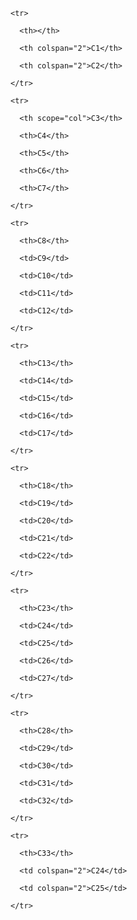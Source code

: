 <table class="default" width="100%" height="100%">

  <thead>

    <tr>

      <th></th>

      <th colspan="2">C1</th>

      <th colspan="2">C2</th>

    </tr>

    <tr>

      <th scope="col">C3</th>

      <th>C4</th>

      <th>C5</th>

      <th>C6</th>

      <th>C7</th>

    </tr>

  </thead>

  <tbody>

    <tr>

      <th>C8</th>

      <td>C9</td>

      <td>C10</td>

      <td>C11</td>

      <td>C12</td>

    </tr>

    <tr>

      <th>C13</th>

      <td>C14</td>

      <td>C15</td>

      <td>C16</td>

      <td>C17</td>

    </tr>

    <tr>

      <th>C18</th>

      <td>C19</td>

      <td>C20</td>

      <td>C21</td>

      <td>C22</td>

    </tr>

    <tr>

      <th>C23</th>

      <td>C24</td>

      <td>C25</td>

      <td>C26</td>

      <td>C27</td>

    </tr>

    <tr>

      <th>C28</th>

      <td>C29</td>

      <td>C30</td>

      <td>C31</td>

      <td>C32</td>

    </tr>

  </tbody>

  <tfoot>

    <tr>

      <th>C33</th>

      <td colspan="2">C24</td>

      <td colspan="2">C25</td>

    </tr>

  </tfoot>

</table>
 
      
    
  
